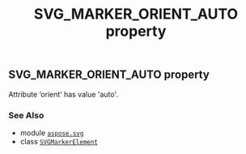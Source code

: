 ﻿---
title: SVG_MARKER_ORIENT_AUTO property
second_title: Aspose.SVG for Python via .NET API References
description: 
type: docs
weight: 590
url: /python-net/aspose.svg/svgmarkerelement/svg_marker_orient_auto/
is_root: false
---

## SVG_MARKER_ORIENT_AUTO property


Attribute ‘orient’ has value 'auto'.

### See Also
* module [`aspose.svg`](../../)
* class [`SVGMarkerElement`](/svg/python-net/aspose.svg/svgmarkerelement)
